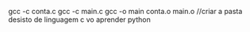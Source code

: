gcc -c conta.c
gcc -c main.c
gcc -o main conta.o main.o
//criar a pasta
desisto de linguagem c vo aprender python

